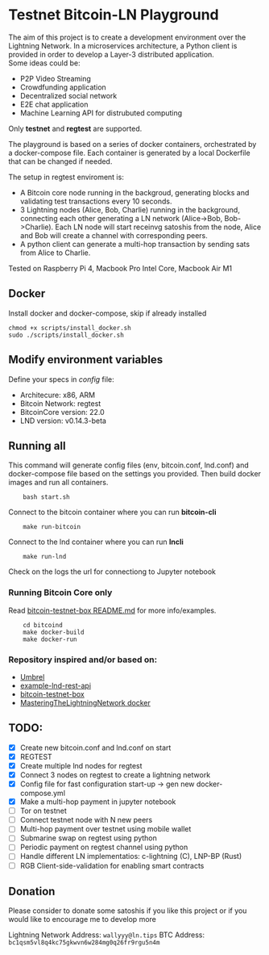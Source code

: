 # Testnet Bitcoin-LN Playground 

The aim of this project is to create a development environment over the Lightning Network. 
In a microservices architecture, a Python client is provided in order to develop a Layer-3 distributed application.  
Some ideas could be: 
- P2P Video Streaming
- Crowdfunding application
- Decentralized social network
- E2E chat application
- Machine Learning API for distrubuted computing

Only **testnet** and **regtest** are supported.

The playground is based on a series of docker containers, orchestrated by a docker-compose file.
Each container is generated by a local Dockerfile that can be changed if needed. 

The setup in regtest enviroment is:
- A Bitcoin core node running in the backgroud, generating 
blocks and validating test transactions every
10 seconds.
- 3 Lightning nodes (Alice, Bob, Charlie) running in the background, connecting each other generating a LN network (Alice->Bob, Bob->Charlie). Each LN node will start receinvg satoshis from the node, Alice and Bob will create a channel with corresponding peers.
- A python client can generate a multi-hop transaction by sending sats from Alice to Charlie.


Tested on Raspberry Pi 4, Macbook Pro Intel Core, Macbook Air M1 

## Docker 
Install docker and docker-compose, skip if already installed 
```
chmod +x scripts/install_docker.sh
sudo ./scripts/install_docker.sh
```

## Modify environment variables
Define your specs in *config* file: 

 - Architecure: x86, ARM
 - Bitcoin Network: regtest
 - BitcoinCore version: 22.0
 - LND version: v0.14.3-beta
 

## Running all
This command will generate config files (env, bitcoin.conf, lnd.conf) and docker-compose file based on the settings you provided. 
Then build docker images and run all containers. 
```
    bash start.sh  
```

Connect to the bitcoin container where you can run **bitcoin-cli**
```
    make run-bitcoin
```
Connect to the lnd container where you can run **lncli**
```
    make run-lnd
```
Check on the logs the url for connectiong to Jupyter notebook


### Running Bitcoin Core only
Read [bitcoin-testnet-box README.md](bitcoind/README.md) for more info/examples. 
```
    cd bitcoind
    make docker-build
    make docker-run
```

### Repository inspired and/or based on: 
- [Umbrel](https://github.com/getumbrel/umbrel)
- [example-lnd-rest-api](https://github.com/kadokko/example-lnd-rest-api)
- [bitcoin-testnet-box](https://github.com/freewil/bitcoin-testnet-box)
- [MasteringTheLightningNetwork docker](https://github.com/lnbook/lnbook/tree/develop/code/docker)

## TODO: 
- [X] Create new bitcoin.conf and lnd.conf on start 
- [X] REGTEST
- [X]  Create multiple lnd nodes for regtest
- [X]  Connect 3 nodes on regtest to create a lightning network 
- [X]  Config file for fast configuration start-up -> gen new docker-compose.yml
- [X]  Make a multi-hop payment in jupyter notebook
- [ ]  Tor on testnet
- [ ]  Connect testnet node with N new peers
- [ ]  Multi-hop payment over testnet using mobile wallet
- [ ]  Submarine swap on regtest using python 
- [ ]  Periodic payment on regtest channel using python
- [ ]  Handle different LN implementatios: c-lightning (C), LNP-BP (Rust)
- [ ]  RGB Client-side-validation for enabling smart contracts
  
## Donation 

Please consider to donate some satoshis if you like this project or if you would like to encourage me to develop more
    
Lightning Network Address:
`wallyyy@ln.tips`
BTC Address:
`bc1qsm5vl8q4kc75gkwvn6w284mg0q26fr9rgu5n4m`
    